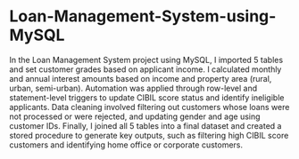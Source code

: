 # Loan-Management-System-using-MySQL
In the Loan Management System project using MySQL, I imported 5 tables and set customer grades based on applicant income. I calculated monthly and annual interest amounts based on income and property area (rural, urban, semi-urban). Automation was applied through row-level and statement-level triggers to update CIBIL score status and identify ineligible applicants. Data cleaning involved filtering out customers whose loans were not processed or were rejected, and updating gender and age using customer IDs. Finally, I joined all 5 tables into a final dataset and created a stored procedure to generate key outputs, such as filtering high CIBIL score customers and identifying home office or corporate customers.
